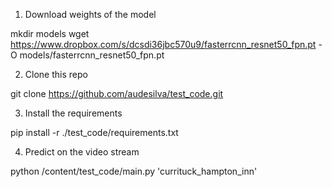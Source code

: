 1. Download weights of the model

mkdir models
wget https://www.dropbox.com/s/dcsdi36jbc570u9/fasterrcnn_resnet50_fpn.pt -O models/fasterrcnn_resnet50_fpn.pt

2. Clone this repo

git clone https://github.com/audesilva/test_code.git

3. Install the requirements

pip install -r ./test_code/requirements.txt

4. Predict on the video stream

python /content/test_code/main.py 'currituck_hampton_inn'
